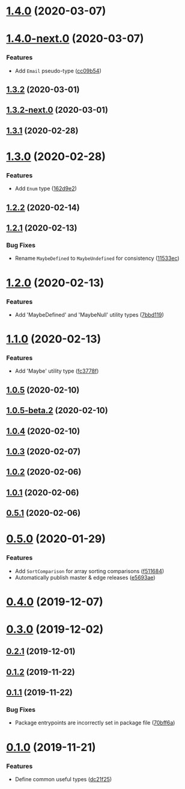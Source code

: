 # [1.4.0](https://github.com/skypilotcc/common-types/compare/v1.4.0-next.0...v1.4.0) (2020-03-07)



# [1.4.0-next.0](https://github.com/skypilotcc/common-types/compare/v1.3.2...v1.4.0-next.0) (2020-03-07)


### Features

* Add `Email` pseudo-type ([cc09b54](https://github.com/skypilotcc/common-types/commit/cc09b54ae65d65854cce67e91beeea844de27c5a))



## [1.3.2](https://github.com/skypilotcc/common-types/compare/v1.3.2-next.0...v1.3.2) (2020-03-01)



## [1.3.2-next.0](https://github.com/skypilotcc/common-types/compare/v1.3.1...v1.3.2-next.0) (2020-03-01)



## [1.3.1](https://github.com/skypilotcc/common-types/compare/v1.3.0...v1.3.1) (2020-02-28)



# [1.3.0](https://github.com/skypilotcc/common-types/compare/v1.2.2...v1.3.0) (2020-02-28)


### Features

* Add `Enum` type ([162d9e2](https://github.com/skypilotcc/common-types/commit/162d9e237907971bb8d1a9ab122b1e320a38199b))



## [1.2.2](https://github.com/skypilotcc/common-types/compare/v1.2.1...v1.2.2) (2020-02-14)



## [1.2.1](https://github.com/skypilotcc/common-types/compare/v1.2.0...v1.2.1) (2020-02-13)


### Bug Fixes

* Rename `MaybeDefined` to `MaybeUndefined` for consistency ([11533ec](https://github.com/skypilotcc/common-types/commit/11533ec1e04f8bca084bd1d43dbf416fd921fab5))



# [1.2.0](https://github.com/skypilotcc/common-types/compare/v1.1.0...v1.2.0) (2020-02-13)


### Features

* Add 'MaybeDefined' and 'MaybeNull' utility types ([7bbd119](https://github.com/skypilotcc/common-types/commit/7bbd1196dbbbc72204a01355158e205d31d95e0d))



# [1.1.0](https://github.com/skypilotcc/common-types/compare/v1.0.5...v1.1.0) (2020-02-13)


### Features

* Add 'Maybe' utility type ([fc3778f](https://github.com/skypilotcc/common-types/commit/fc3778fbfa30b407f02ff5d84bfcd32e81a28137))



## [1.0.5](https://github.com/skypilotcc/common-types/compare/v1.0.5-beta.2...v1.0.5) (2020-02-10)



## [1.0.5-beta.2](https://github.com/skypilotcc/common-types/compare/v1.0.4...v1.0.5-beta.2) (2020-02-10)



## [1.0.4](https://github.com/skypilotcc/common-types/compare/v1.0.3...v1.0.4) (2020-02-10)



## [1.0.3](https://github.com/skypilotcc/common-types/compare/v1.0.2...v1.0.3) (2020-02-07)



## [1.0.2](https://github.com/skypilotcc/common-types/compare/v1.0.1...v1.0.2) (2020-02-06)



## [1.0.1](https://github.com/skypilotcc/common-types/compare/v0.5.1...v1.0.1) (2020-02-06)



## [0.5.1](https://github.com/skypilotcc/common-types/compare/0.5.0...v0.5.1) (2020-02-06)



# [0.5.0](https://github.com/skypilotcc/common-types/compare/v0.4.0...0.5.0) (2020-01-29)


### Features

* Add `SortComparison` for array sorting comparisons ([f511684](https://github.com/skypilotcc/common-types/commit/f5116845ca69f8c4445d79f666b5a40199250b99))
* Automatically publish master & edge releases ([e5693ae](https://github.com/skypilotcc/common-types/commit/e5693aedcd2bf0a28bc9818deeb8970580f3c42f))



# [0.4.0](https://github.com/skypilotcc/common-types/compare/v0.3.0...v0.4.0) (2019-12-07)



# [0.3.0](https://github.com/skypilotcc/common-types/compare/v0.2.1...v0.3.0) (2019-12-02)



## [0.2.1](https://github.com/skypilotcc/common-types/compare/v0.1.2...v0.2.1) (2019-12-01)



## [0.1.2](https://github.com/skypilotcc/common-types/compare/v0.1.1...v0.1.2) (2019-11-22)



## [0.1.1](https://github.com/skypilotcc/common-types/compare/v0.1.0...v0.1.1) (2019-11-22)


### Bug Fixes

* Package entrypoints are incorrectly set in package file ([70bff6a](https://github.com/skypilotcc/common-types/commit/70bff6a30b6ad3b839447121b0b86996dd2cbeb6))



# [0.1.0](https://github.com/skypilotcc/common-types/compare/dc21f25f8f16d49a488cc93be3fcd493f450e049...v0.1.0) (2019-11-21)


### Features

* Define common useful types ([dc21f25](https://github.com/skypilotcc/common-types/commit/dc21f25f8f16d49a488cc93be3fcd493f450e049))



